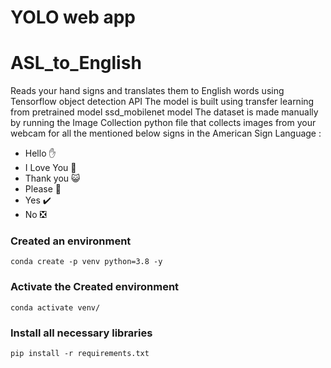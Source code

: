 # YOLO web app


# ASL_to_English

Reads your hand signs and translates them to English words using Tensorflow object detection API
The model is built using transfer learning from pretrained model ssd_mobilenet model
The dataset is made manually by running the Image Collection python file that collects images from your webcam for all the mentioned below signs in the American Sign Language :

* Hello ✋
* I Love You 💙
* Thank you 😺
* Please 🥺
* Yes ✔️
* No ❎

### Created an  environment
```
conda create -p venv python=3.8 -y

```

### Activate the Created environment

```
conda activate venv/
```
### Install all necessary libraries
```
pip install -r requirements.txt
```
